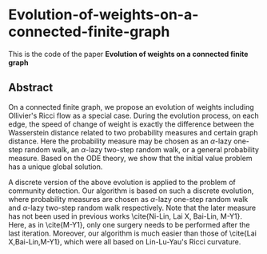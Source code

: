 # Evolution-of-weights-on-a-connected-finite-graph

This is the code of the paper **Evolution of weights on a connected finite graph**

## Abstract
On a connected finite graph, we propose an evolution of weights including
Ollivier's Ricci flow as a special case. During the evolution process, on each edge, the speed of change of weight is exactly the difference between the Wasserstein distance related to two probability measures and certain graph distance. Here the probability measure may be chosen as
an $\alpha$-lazy one-step random walk, an $\alpha$-lazy two-step random walk, or a general probability measure. Based on the ODE theory, we show that the initial value problem has a unique global solution.

A discrete version of the above evolution is applied to the problem of community detection. Our algorithm is based on such a discrete evolution,
where probability measures are chosen as $\alpha$-lazy one-step random walk and $\alpha$-lazy two-step random walk respectively. Note that the later measure has not been used in previous works \cite{Ni-Lin, Lai X, Bai-Lin, M-Y1}. Here, as in \cite{M-Y1}, only one surgery needs to be performed after the last iteration. Moreover, our algorithm is much easier than those of \cite{Lai X,Bai-Lin,M-Y1}, which were all based on Lin-Lu-Yau's Ricci curvature. 
